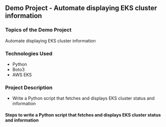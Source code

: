 ## Demo Project - Automate displaying EKS cluster information

### Topics of the Demo Project
Automate displaying EKS cluster information

### Technologies Used
- Python
- Boto3
- AWS EKS

### Project Description
- Write a Python script that fetches and displays EKS cluster status and information

#### Steps to write a Python script that fetches and displays EKS cluster status and information
